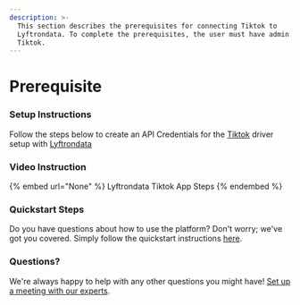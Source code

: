 ```yaml
---
description: >-
  This section describes the prerequisites for connecting Tiktok to
  Lyftrondata. To complete the prerequisites, the user must have admin access to
  Tiktok.
---
```


# Prerequisite

<mark style="color:blue;"></mark>

### Setup Instructions

Follow the steps below to create an API Credentials for the [Tiktok](None) driver setup with [Lyftrondata](https://www.lyftrondata.com)

### Video Instruction

{% embed url="None" %}
Lyftrondata Tiktok App Steps
{% endembed %}

### Quickstart Steps

Do you have questions about how to use the platform? Don't worry; we've got you covered. Simply follow the quickstart instructions [here](README.md).

### Questions? <a href="#questions" id="questions"></a>

We're always happy to help with any other questions you might have! [Set up a meeting with our experts](https://www.lyftrondata.com/book-a-meeting/).

